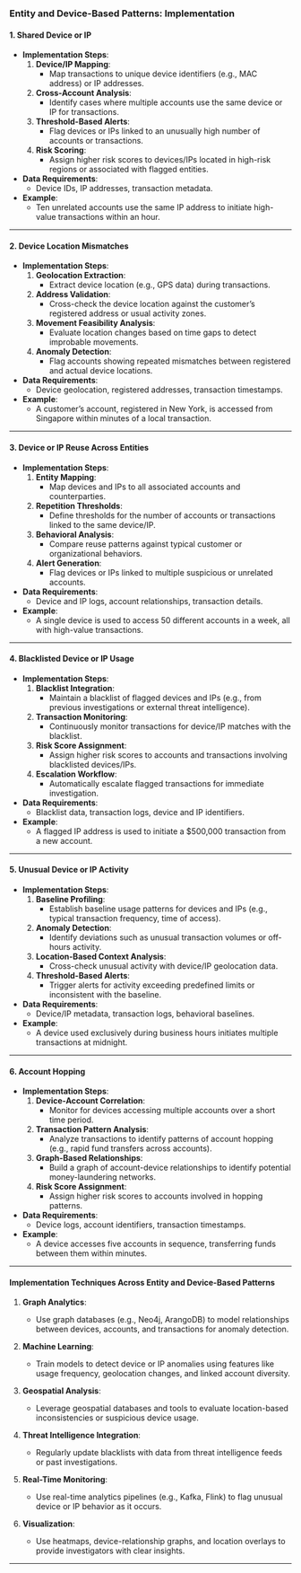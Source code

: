 ### **Entity and Device-Based Patterns: Implementation**

#### **1. Shared Device or IP**
   - **Implementation Steps**:
     1. **Device/IP Mapping**:
        - Map transactions to unique device identifiers (e.g., MAC address) or IP addresses.
     2. **Cross-Account Analysis**:
        - Identify cases where multiple accounts use the same device or IP for transactions.
     3. **Threshold-Based Alerts**:
        - Flag devices or IPs linked to an unusually high number of accounts or transactions.
     4. **Risk Scoring**:
        - Assign higher risk scores to devices/IPs located in high-risk regions or associated with flagged entities.
   - **Data Requirements**:
     - Device IDs, IP addresses, transaction metadata.
   - **Example**:
     - Ten unrelated accounts use the same IP address to initiate high-value transactions within an hour.

---

#### **2. Device Location Mismatches**
   - **Implementation Steps**:
     1. **Geolocation Extraction**:
        - Extract device location (e.g., GPS data) during transactions.
     2. **Address Validation**:
        - Cross-check the device location against the customer’s registered address or usual activity zones.
     3. **Movement Feasibility Analysis**:
        - Evaluate location changes based on time gaps to detect improbable movements.
     4. **Anomaly Detection**:
        - Flag accounts showing repeated mismatches between registered and actual device locations.
   - **Data Requirements**:
     - Device geolocation, registered addresses, transaction timestamps.
   - **Example**:
     - A customer’s account, registered in New York, is accessed from Singapore within minutes of a local transaction.

---

#### **3. Device or IP Reuse Across Entities**
   - **Implementation Steps**:
     1. **Entity Mapping**:
        - Map devices and IPs to all associated accounts and counterparties.
     2. **Repetition Thresholds**:
        - Define thresholds for the number of accounts or transactions linked to the same device/IP.
     3. **Behavioral Analysis**:
        - Compare reuse patterns against typical customer or organizational behaviors.
     4. **Alert Generation**:
        - Flag devices or IPs linked to multiple suspicious or unrelated accounts.
   - **Data Requirements**:
     - Device and IP logs, account relationships, transaction details.
   - **Example**:
     - A single device is used to access 50 different accounts in a week, all with high-value transactions.

---

#### **4. Blacklisted Device or IP Usage**
   - **Implementation Steps**:
     1. **Blacklist Integration**:
        - Maintain a blacklist of flagged devices and IPs (e.g., from previous investigations or external threat intelligence).
     2. **Transaction Monitoring**:
        - Continuously monitor transactions for device/IP matches with the blacklist.
     3. **Risk Score Assignment**:
        - Assign higher risk scores to accounts and transactions involving blacklisted devices/IPs.
     4. **Escalation Workflow**:
        - Automatically escalate flagged transactions for immediate investigation.
   - **Data Requirements**:
     - Blacklist data, transaction logs, device and IP identifiers.
   - **Example**:
     - A flagged IP address is used to initiate a $500,000 transaction from a new account.

---

#### **5. Unusual Device or IP Activity**
   - **Implementation Steps**:
     1. **Baseline Profiling**:
        - Establish baseline usage patterns for devices and IPs (e.g., typical transaction frequency, time of access).
     2. **Anomaly Detection**:
        - Identify deviations such as unusual transaction volumes or off-hours activity.
     3. **Location-Based Context Analysis**:
        - Cross-check unusual activity with device/IP geolocation data.
     4. **Threshold-Based Alerts**:
        - Trigger alerts for activity exceeding predefined limits or inconsistent with the baseline.
   - **Data Requirements**:
     - Device/IP metadata, transaction logs, behavioral baselines.
   - **Example**:
     - A device used exclusively during business hours initiates multiple transactions at midnight.

---

#### **6. Account Hopping**
   - **Implementation Steps**:
     1. **Device-Account Correlation**:
        - Monitor for devices accessing multiple accounts over a short time period.
     2. **Transaction Pattern Analysis**:
        - Analyze transactions to identify patterns of account hopping (e.g., rapid fund transfers across accounts).
     3. **Graph-Based Relationships**:
        - Build a graph of account-device relationships to identify potential money-laundering networks.
     4. **Risk Score Assignment**:
        - Assign higher risk scores to accounts involved in hopping patterns.
   - **Data Requirements**:
     - Device logs, account identifiers, transaction timestamps.
   - **Example**:
     - A device accesses five accounts in sequence, transferring funds between them within minutes.

---

#### **Implementation Techniques Across Entity and Device-Based Patterns**

1. **Graph Analytics**:
   - Use graph databases (e.g., Neo4j, ArangoDB) to model relationships between devices, accounts, and transactions for anomaly detection.

2. **Machine Learning**:
   - Train models to detect device or IP anomalies using features like usage frequency, geolocation changes, and linked account diversity.

3. **Geospatial Analysis**:
   - Leverage geospatial databases and tools to evaluate location-based inconsistencies or suspicious device usage.

4. **Threat Intelligence Integration**:
   - Regularly update blacklists with data from threat intelligence feeds or past investigations.

5. **Real-Time Monitoring**:
   - Use real-time analytics pipelines (e.g., Kafka, Flink) to flag unusual device or IP behavior as it occurs.

6. **Visualization**:
   - Use heatmaps, device-relationship graphs, and location overlays to provide investigators with clear insights.

---

